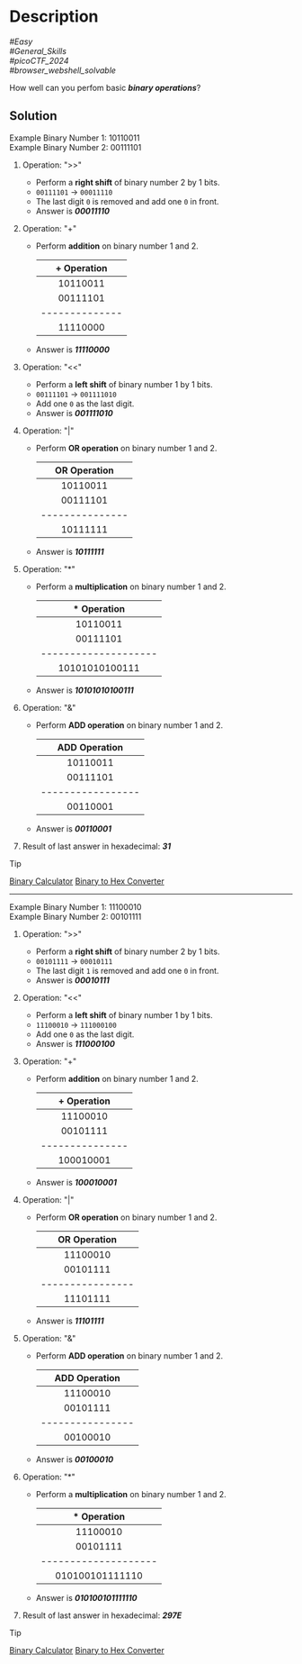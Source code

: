 # Description

_#Easy_<br>
_#General_Skills_<br>
_#picoCTF_2024_<br>
_#browser_webshell_solvable_<br>

How well can you perfom basic ***binary operations***?

## Solution

Example Binary Number 1: 10110011<br>
Example Binary Number 2: 00111101 

1. Operation: ">>"<br>
   - Perform a **right shift** of binary number 2 by 1 bits.<br>
   - `00111101` -> `00011110`<br>
   - The last digit `0` is removed and add one `0` in front.
   - Answer is ***00011110***
  
2. Operation: "+"<br>
   - Perform **addition** on binary number 1 and 2.<br>
   
     | + Operation  | 
     |:------------:|
     |   10110011   |
     |   00111101   |
     |--------------|
     |   11110000   |

   - Answer is ***11110000***

3. Operation: "<<"<br>
   - Perform a **left shift** of binary number 1 by 1 bits.<br>
   - `00111101` -> `001111010`<br>
   - Add one `0` as the last digit.
   - Answer is ***001111010***

4. Operation: "|"<br>
   - Perform **OR operation** on binary number 1 and 2.<br>
   
     |  OR Operation | 
     |:-------------:|
     |    10110011   |
     |    00111101   |
     |---------------|
     |    10111111   |

   - Answer is ***10111111***

5. Operation: "*"<br>
   - Perform a **multiplication** on binary number 1 and 2.<br>

     |    * Operation     | 
     |:------------------:|
     |      10110011      |
     |      00111101      |
     |--------------------|
     |   10101010100111   |
   
   - Answer is ***10101010100111***
  
6. Operation: "&"<br>
   - Perform **ADD operation** on binary number 1 and 2.<br>
   
     |  ADD Operation  | 
     |:---------------:|
     |     10110011    |
     |     00111101    |
     |-----------------|
     |     00110001    |

   - Answer is ***00110001***

7. Result of last answer in hexadecimal: ***31***

> [!TIP]
> [Binary Calculator](https://www.calculator.net/binary-calculator.html)
> [Binary to Hex Converter](https://www.rapidtables.com/convert/number/binary-to-hex.html)

----------------------------------------------------------------------------------------------------------------------------

Example Binary Number 1: 11100010<br>
Example Binary Number 2: 00101111 

1. Operation: ">>"<br>
   - Perform a **right shift** of binary number 2 by 1 bits.<br>
   - `00101111` -> `00010111`<br>
   - The last digit `1` is removed and add one `0` in front.
   - Answer is ***00010111***
  
2. Operation: "<<"<br>
   - Perform a **left shift** of binary number 1 by 1 bits.<br>
   - `11100010` -> `111000100`<br>
   - Add one `0` as the last digit.
   - Answer is ***111000100***
  
3. Operation: "+"<br>
   - Perform **addition** on binary number 1 and 2.<br>
   
     |  + Operation  | 
     |:-------------:|
     |    11100010   |
     |    00101111   |
     |---------------|
     |   100010001   |

   - Answer is ***100010001***

4. Operation: "|"<br>
   - Perform **OR operation** on binary number 1 and 2.<br>
   
     |  OR Operation  | 
     |:--------------:|
     |    11100010    |
     |    00101111    |
     |----------------|
     |    11101111    |

   - Answer is ***11101111***

5. Operation: "&"<br>
   - Perform **ADD operation** on binary number 1 and 2.<br>
   
     | ADD Operation  | 
     |:--------------:|
     |    11100010    |
     |    00101111    |
     |----------------|
     |    00100010    |

   - Answer is ***00100010***
  
6. Operation: "*"<br>
   - Perform a **multiplication** on binary number 1 and 2.<br>

     |    * Operation     | 
     |:------------------:|
     |      11100010      |
     |      00101111      |
     |--------------------|
     |   010100101111110   |
   
   - Answer is ***010100101111110***

7. Result of last answer in hexadecimal: ***297E***
 
> [!TIP]
> [Binary Calculator](https://www.calculator.net/binary-calculator.html)
> [Binary to Hex Converter](https://www.rapidtables.com/convert/number/binary-to-hex.html)
